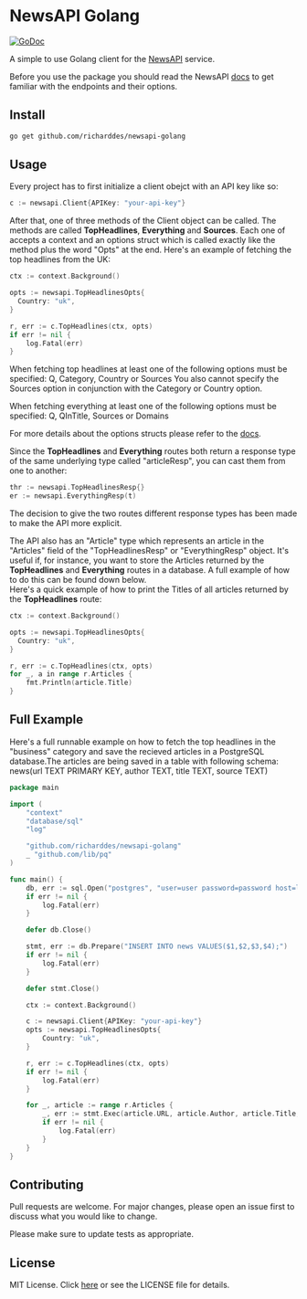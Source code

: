 # NewsAPI Golang
[![GoDoc](https://godoc.org/github.com/richarddes/newsapi-golang?status.svg)](https://pkg.go.dev/github.com/richarddes/newsapi-golang)

A simple to use Golang client for the [NewsAPI](https://newsapi.org/) service.

Before you use the package you should read the NewsAPI [docs](https://newsapi.org/docs) to get familiar with the endpoints and their options.

## Install
```sh
go get github.com/richarddes/newsapi-golang
```

## Usage
Every project has to first initialize a client obejct with an API key like so:
```go
c := newsapi.Client{APIKey: "your-api-key"}
```
After that, one of three methods of the Client object can be called. The methods are called **TopHeadlines**, **Everything** and **Sources**. Each one of accepts a context and an options struct which is called exactly like the method plus the word "Opts" at the end.
Here's an example of fetching the top headlines from the UK:
```go
ctx := context.Background()

opts := newsapi.TopHeadlinesOpts{
  Country: "uk",
}

r, err := c.TopHeadlines(ctx, opts)
if err != nil {
	log.Fatal(err)
}
```
When fetching top headlines at least one of the following options must be specified: Q, Category, Country or Sources
You also cannot specify the Sources option in conjunction with the Category or Country option.

When fetching everything at least one of the following options must be specified: Q, QInTitle, Sources or Domains

For more details about the options structs please refer to the [docs](https://godoc.org/github.com/richarddes/newsapi-golang).

Since the **TopHeadlines** and **Everything** routes both return a response type of the same underlying type called "articleResp", you can cast them from one to another: 
```go
thr := newsapi.TopHeadlinesResp{}
er := newsapi.EverythingResp(t)
```
The decision to give the two routes different response types has been made to make the API more explicit.

The API also has an "Article" type which represents an article in the "Articles" field of the "TopHeadlinesResp" or "EverythingResp" object. It's useful if, for instance, you want to store the Articles returned by the **TopHeadlines** and **Everything** routes in a database. A full example of how to do this can be found down below.   
Here's a quick example of how to print the Titles of all articles returned by the **TopHeadlines** route:
```go
ctx := context.Background()

opts := newsapi.TopHeadlinesOpts{
  Country: "uk",
}

r, err := c.TopHeadlines(ctx, opts)
for _, a in range r.Articles {
	fmt.Println(article.Title)	
}
```


## Full Example
Here's a full runnable example on how to fetch the top headlines in the "business" category and save the recieved articles in a PostgreSQL database.The articles are being saved in a table with following schema:   
news(url TEXT PRIMARY KEY, author TEXT, title TEXT, source TEXT)
```go
package main

import (
	"context"
	"database/sql"
	"log"

	"github.com/richarddes/newsapi-golang"
	_ "github.com/lib/pq"
)

func main() {
	db, err := sql.Open("postgres", "user=user password=password host=localhost port=5432")
	if err != nil {
		log.Fatal(err)
	}

	defer db.Close()

	stmt, err := db.Prepare("INSERT INTO news VALUES($1,$2,$3,$4);")
	if err != nil {
		log.Fatal(err)
	}

	defer stmt.Close()

	ctx := context.Background()

	c := newsapi.Client{APIKey: "your-api-key"}
	opts := newsapi.TopHeadlinesOpts{
		Country: "uk",
	}

	r, err := c.TopHeadlines(ctx, opts)
	if err != nil {
		log.Fatal(err)
	}

	for _, article := range r.Articles {
		_, err := stmt.Exec(article.URL, article.Author, article.Title, article.Source)
		if err != nil {
			log.Fatal(err)
		}
	}
}
```

## Contributing
Pull requests are welcome. For major changes, please open an issue first to discuss what you would like to change.

Please make sure to update tests as appropriate.

## License

MIT License. Click [here](https://choosealicense.com/licenses/mit/) or see the LICENSE file for details.
